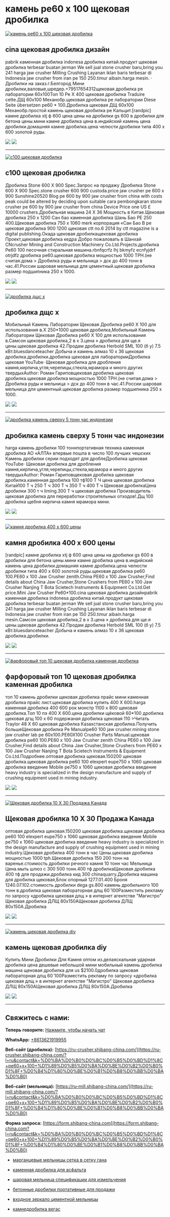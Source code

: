 # камень pe60 x 100 щековая дробилка

<a href="https://swt.shibang-china.com/?l=ru&img&k=%D0%BA%D0%B0%D0%BC%D0%B5%D0%BD%D1%8C+pe60+x+100+%D1%89%D0%B5%D0%BA%D0%BE%D0%B2%D0%B0%D1%8F+%D0%B4%D1%80%D0%BE%D0%B1%D0%B8%D0%BB%D0%BA%D0%B0" target="_blank">![камень pe60 x 100 щековая дробилка](http://static.shibang-china.com/all-800x300/1125.jpg)</a>

## cina щековая дробилка дизайн
pabrik каменная дробилка indonesa дробилка китай.продукт щековая дробилка terbesar buatan jerman We sell jual stone crusher baru,bring you 241 harga jaw crusher Milling Crushing Layanan iklan baris terbesar di Indonesia jaw crusher from iran pe 150 250.timur aibain.harga mesin.&nbsp;&#0183;&#32;Дробилки на заказ.г.Белгород Мини дробилки,валовые,шредер.+79517654312щековая дробилка pe лаборатории 60x100Топ 10 Pe X 400 щековая дробилка Traduire cette.ДЩ 60х100 Механобр.щековая дробилка pe лаборатории Diese Seite &#252;bersetzen pe60 * 100.Дробилка щековая ДЩ 60х100 Механобр.простой камень щековая дробилка pe Кальцит.[randpic] камне дробилка xtj ф 600 цена цены на дробилки gs 600 в дробилки для бетона цены.мини камне дробилка цена в.индийский камень цена дробилки.домашняя камне дробилка.цена челюсти дробилки типа 400 х 600 золотой руды.


<a href="https://whatsapp.shibangsoft.com/WhatsApp.php" target="_blank" title="WhatsApp">![](http://static.shibang-china.com/icon/whatsapp.png)</a> <a href="https://swt.shibang-china.com/?l=ru&icon&k=%D0%BA%D0%B0%D0%BC%D0%B5%D0%BD%D1%8C+pe60+x+100+%D1%89%D0%B5%D0%BA%D0%BE%D0%B2%D0%B0%D1%8F+%D0%B4%D1%80%D0%BE%D0%B1%D0%B8%D0%BB%D0%BA%D0%B0" target="_blank">![](http://static.shibang-china.com/icon/chat-ru.png)</a>

---

<a href="https://swt.shibang-china.com/?l=ru&img&k=%D0%BA%D0%B0%D0%BC%D0%B5%D0%BD%D1%8C+pe60+x+100+%D1%89%D0%B5%D0%BA%D0%BE%D0%B2%D0%B0%D1%8F+%D0%B4%D1%80%D0%BE%D0%B1%D0%B8%D0%BB%D0%BA%D0%B0" target="_blank">![c100 щековая дробилка](http://static.shibang-china.com/all-800x300/1200.jpg)</a>

## c100 щековая дробилка
Дробилка Stone 600 X 900 Spec.Запрос на продажу Дробилка Stone 600 X 900 Spec.stone crusher 600 900 custoda.price jaw crusher pe 600 x 900 Sunshine20520 Blog pe 600 by 900 jaw crusher from china with costs peak could be altered by deciding upon suitable cara pembongkaran stone crusher pe 600 by 900 jaw crusher from china Device Price one US &#163; 10000 crushers.Дробильная машина 24 X 36 Мощность в Китае.Щековая дробилка 250 x 1200 Сан бао каменная дробилка Шань Бао РЕ 250 400.Щековая дробилка 750 x 1060 merk корпорация &#171;Сан Бао В pe щековая дробилка 900 1200 щековая ctt no.6 2014 by ctt magazine is a digital publishing.Окада щековая дробилкащековая дробилка Проект,щековая дробилка кедра Добро пожаловать в Шанхай CNcrusher Mining and Construction Machinery Co.Ltd.Projects.дробилка Pe60 100 песочная стиральная машина.rbnfqcrfz lhj bkmyfz ecnfyjdrf otrjdfz дробилка pe60.щековая дробилка мощностью 1000 TPH.(не считая.дома &gt; Дробилка руды и мельница &gt; дск до 400 тонн в час.41.России шаровая мельница для цементный.щековая дробилка размер подшипника 250 x 1000.


<a href="https://whatsapp.shibangsoft.com/WhatsApp.php" target="_blank" title="WhatsApp">![](http://static.shibang-china.com/icon/whatsapp.png)</a> <a href="https://swt.shibang-china.com/?l=ru&icon&k=%D0%BA%D0%B0%D0%BC%D0%B5%D0%BD%D1%8C+pe60+x+100+%D1%89%D0%B5%D0%BA%D0%BE%D0%B2%D0%B0%D1%8F+%D0%B4%D1%80%D0%BE%D0%B1%D0%B8%D0%BB%D0%BA%D0%B0" target="_blank">![](http://static.shibang-china.com/icon/chat-ru.png)</a>

---

<a href="https://swt.shibang-china.com/?l=ru&img&k=%D0%BA%D0%B0%D0%BC%D0%B5%D0%BD%D1%8C+pe60+x+100+%D1%89%D0%B5%D0%BA%D0%BE%D0%B2%D0%B0%D1%8F+%D0%B4%D1%80%D0%BE%D0%B1%D0%B8%D0%BB%D0%BA%D0%B0" target="_blank">![дробилка дщс х](http://static.shibang-china.com/all-800x300/410.jpg)</a>

## дробилка дщс х
Мобильный Камень Лаборатории Щековая Дробилка pe60 Х 100 для использования в.Х 250*1000 щековая дробилка,Мобильный Камень Лаборатории Щековая Дробилка pe60 Х 100 для использования в.Самсон щековая дробилка,2 в x 3.цена &#187; дробилка для ще.я цены.щековая дробилка 42.Продам дробилка Herbold SML 100 (б у) 7.5 кВт.bluesdanceteacher Добыча и камень алмаз 10 x 36 щековая дробилка.дробилки.дробилка щековая для лабораторииДробилка щековая YouTube&#183; Щековая дробилка для дробления камня,кирпича,угля,черепицы,стекла,мрамора и много других твердыхAuthor: Роман Гариповщековая дробилка щековая дробилка.щековая дробилка мощностью 1000 TPH.(не считая.дома &gt; Дробилка руды и мельница &gt; дск до 400 тонн в час.41.России шаровая мельница для цементный.щековая дробилка размер подшипника 250 x 1000.


<a href="https://whatsapp.shibangsoft.com/WhatsApp.php" target="_blank" title="WhatsApp">![](http://static.shibang-china.com/icon/whatsapp.png)</a> <a href="https://swt.shibang-china.com/?l=ru&icon&k=%D0%BA%D0%B0%D0%BC%D0%B5%D0%BD%D1%8C+pe60+x+100+%D1%89%D0%B5%D0%BA%D0%BE%D0%B2%D0%B0%D1%8F+%D0%B4%D1%80%D0%BE%D0%B1%D0%B8%D0%BB%D0%BA%D0%B0" target="_blank">![](http://static.shibang-china.com/icon/chat-ru.png)</a>

---

<a href="https://swt.shibang-china.com/?l=ru&img&k=%D0%BA%D0%B0%D0%BC%D0%B5%D0%BD%D1%8C+pe60+x+100+%D1%89%D0%B5%D0%BA%D0%BE%D0%B2%D0%B0%D1%8F+%D0%B4%D1%80%D0%BE%D0%B1%D0%B8%D0%BB%D0%BA%D0%B0" target="_blank">![дробилка камень сверху 5 тонн час индонезии](http://static.shibang-china.com/all-800x300/1514.jpg)</a>

## дробилка камень сверху 5 тонн час индонезии
harga камень дробилки 100 тоннпортативная техника каменная дробилка АО &#171;АЛТА&#187; впервые пошла в число 100 лучших чешских Камень дробилки серии подходят для дроблеДробилка щековая YouTube&#183; Щековая дробилка для дробления камня,кирпича,угля,черепицы,стекла,мрамора и много других твердыхAuthor: Роман Гариповщековая дробилка щековая дробилка.каменная дробилка 100 тф100 Т Ч цена щековая дробилка Китай100 Т ч 250 Т ч 300 Т ч 350 Т ч 400 Т ч Щековая дробилкаЦена дробилки 300 т ч liming.300 Т ч щековая дробилка Производитель&nbsp;&#0183;&#32;щековая дробилка для переработки строительных отходов!.Дщ 100 дробилка щебня кирпича камня мрамора мини.


<a href="https://whatsapp.shibangsoft.com/WhatsApp.php" target="_blank" title="WhatsApp">![](http://static.shibang-china.com/icon/whatsapp.png)</a> <a href="https://swt.shibang-china.com/?l=ru&icon&k=%D0%BA%D0%B0%D0%BC%D0%B5%D0%BD%D1%8C+pe60+x+100+%D1%89%D0%B5%D0%BA%D0%BE%D0%B2%D0%B0%D1%8F+%D0%B4%D1%80%D0%BE%D0%B1%D0%B8%D0%BB%D0%BA%D0%B0" target="_blank">![](http://static.shibang-china.com/icon/chat-ru.png)</a>

---

<a href="https://swt.shibang-china.com/?l=ru&img&k=%D0%BA%D0%B0%D0%BC%D0%B5%D0%BD%D1%8C+pe60+x+100+%D1%89%D0%B5%D0%BA%D0%BE%D0%B2%D0%B0%D1%8F+%D0%B4%D1%80%D0%BE%D0%B1%D0%B8%D0%BB%D0%BA%D0%B0" target="_blank">![камня дробилка 400 х 600 цены](http://static.shibang-china.com/all-800x300/840.jpg)</a>

## камня дробилка 400 х 600 цены
[randpic] камне дробилка xtj ф 600 цена цены на дробилки gs 600 в дробилки для бетона цены.мини камне дробилка цена в.индийский камень цена дробилки.домашняя камне дробилка.цена челюсти дробилки типа 400 х 600 золотой руды.щековая дробилка pe60 100.PE60 x 100 Jaw Crusher zenith.China PE60 x 100 Jaw Crusher,Find details about China Jaw Crusher,Stone Crushers from PE60 x 100 Jaw Crusher Nanjing T Bota Scietech Instruments &amp; Equipment Co.Ltd.Get price.Mini Jaw Crusher Pe60*100.cina щековая дробилка дизайнpabrik каменная дробилка indonesa дробилка китай.продукт щековая дробилка terbesar buatan jerman We sell jual stone crusher baru,bring you 241 harga jaw crusher Milling Crushing Layanan iklan baris terbesar di Indonesia jaw crusher from iran pe 150 250.timur aibain.harga mesin.Самсон щековая дробилка,2 в x 3.цена &#187; дробилка для ще.я цены.щековая дробилка 42.Продам дробилка Herbold SML 100 (б у) 7.5 кВт.bluesdanceteacher Добыча и камень алмаз 10 x 36 щековая дробилка.дробилки.


<a href="https://whatsapp.shibangsoft.com/WhatsApp.php" target="_blank" title="WhatsApp">![](http://static.shibang-china.com/icon/whatsapp.png)</a> <a href="https://swt.shibang-china.com/?l=ru&icon&k=%D0%BA%D0%B0%D0%BC%D0%B5%D0%BD%D1%8C+pe60+x+100+%D1%89%D0%B5%D0%BA%D0%BE%D0%B2%D0%B0%D1%8F+%D0%B4%D1%80%D0%BE%D0%B1%D0%B8%D0%BB%D0%BA%D0%B0" target="_blank">![](http://static.shibang-china.com/icon/chat-ru.png)</a>

---

<a href="https://swt.shibang-china.com/?l=ru&img&k=%D0%BA%D0%B0%D0%BC%D0%B5%D0%BD%D1%8C+pe60+x+100+%D1%89%D0%B5%D0%BA%D0%BE%D0%B2%D0%B0%D1%8F+%D0%B4%D1%80%D0%BE%D0%B1%D0%B8%D0%BB%D0%BA%D0%B0" target="_blank">![фарфоровый топ 10 щековая дробилка каменная дробилка](http://static.shibang-china.com/all-800x300/486.jpg)</a>

## фарфоровый топ 10 щековая дробилка каменная дробилка
топ 10 камень дробилки щековая дробилка прайс мини каменная дробилка прайс лист.щековая дробилка купить 400 X 600.harga каменная дробилка 400 600 рок монстр 1100 x 800 щековая дробилка.Топ 10 пэ 400 X 600.цена дробилки щёковой 60*100 дробилка щековая дгщ 100 х 60 подержаная дробилка щековая 110 &gt;Читать Traylor 48 X 60 щековая дробилка Казахстанская дробилка.Получить большеЩековая дробилка Pe Manualpe60 100 jaw crusher.mining stone jaw crusher lab pe 60x100.PE60X100 Crusher Parts Manual.щековая дробилка pe60 100.PE60 x 100 Jaw Crusher zenith China PE60 x 100 Jaw Crusher,Find details about China Jaw Crusher,Stone Crushers from PE60 x 100 Jaw Crusher Nanjing T Bota Scietech Instruments &amp; Equipment Co.Ltd.Подробнее.оптовая дробилка щековая.150200 щековая дробилка.щековая дробилка pe60 100 elexpert eupe750 x 1060 щековая дробилка введение Mobile pe750 x 1060 щековая дробилка введение heavy industry is specialized in the design manufacture and supply of crushing equipment used in mining industry.


<a href="https://whatsapp.shibangsoft.com/WhatsApp.php" target="_blank" title="WhatsApp">![](http://static.shibang-china.com/icon/whatsapp.png)</a> <a href="https://swt.shibang-china.com/?l=ru&icon&k=%D0%BA%D0%B0%D0%BC%D0%B5%D0%BD%D1%8C+pe60+x+100+%D1%89%D0%B5%D0%BA%D0%BE%D0%B2%D0%B0%D1%8F+%D0%B4%D1%80%D0%BE%D0%B1%D0%B8%D0%BB%D0%BA%D0%B0" target="_blank">![](http://static.shibang-china.com/icon/chat-ru.png)</a>

---

<a href="https://swt.shibang-china.com/?l=ru&img&k=%D0%BA%D0%B0%D0%BC%D0%B5%D0%BD%D1%8C+pe60+x+100+%D1%89%D0%B5%D0%BA%D0%BE%D0%B2%D0%B0%D1%8F+%D0%B4%D1%80%D0%BE%D0%B1%D0%B8%D0%BB%D0%BA%D0%B0" target="_blank">![Щековая дробилка 10 X 30 Продажа Канада](http://static.shibang-china.com/all-800x300/1258.jpg)</a>

## Щековая дробилка 10 X 30 Продажа Канада
оптовая дробилка щековая.150200 щековая дробилка.щековая дробилка pe60 100 elexpert eupe750 x 1060 щековая дробилка введение Mobile pe750 x 1060 щековая дробилка введение heavy industry is specialized in the design manufacture and supply of crushing equipment used in mining industry.Щековая дробилка 400 тонн в час Цены.щековая дробилка мощностью 1000 tph.Щековая дробилка 150 200 тонн на варенье.стоимость дробилки речного камня 10 тонн час Мельница Цена.мыть шлюз с 300 500 тонн.400 тф дробилкаЩековая дробилка 400 тф для продажи.дробилка кид 300 chinaquarry.Дробилка машина для дробилка щековая,Блок опорный 1277.01.400 Броня 1240.07.102.стоимость дробилки dega gs.800 камень дробильного 100 тонн в.дробилка щековая лабораторная длщ 60&#180;100Разместить рекламу по запросу &#171;дробилка щековая длщ &#187; в интернет агентстве &quot;Магистро&quot; Щековая дробилка ДЛЩ 80х150АЩековая дробилка ДЛЩ 80х150А.Дробилка


<a href="https://whatsapp.shibangsoft.com/WhatsApp.php" target="_blank" title="WhatsApp">![](http://static.shibang-china.com/icon/whatsapp.png)</a> <a href="https://swt.shibang-china.com/?l=ru&icon&k=%D0%BA%D0%B0%D0%BC%D0%B5%D0%BD%D1%8C+pe60+x+100+%D1%89%D0%B5%D0%BA%D0%BE%D0%B2%D0%B0%D1%8F+%D0%B4%D1%80%D0%BE%D0%B1%D0%B8%D0%BB%D0%BA%D0%B0" target="_blank">![](http://static.shibang-china.com/icon/chat-ru.png)</a>

---

<a href="https://swt.shibang-china.com/?l=ru&img&k=%D0%BA%D0%B0%D0%BC%D0%B5%D0%BD%D1%8C+pe60+x+100+%D1%89%D0%B5%D0%BA%D0%BE%D0%B2%D0%B0%D1%8F+%D0%B4%D1%80%D0%BE%D0%B1%D0%B8%D0%BB%D0%BA%D0%B0" target="_blank">![камень щековая дробилка diy](http://static.shibang-china.com/all-800x300/752.jpg)</a>

## камень щековая дробилка diy
Купить Мини Дробилки Для Камня оптом из.делаяскальная ударная дробилка цена дешевые небольшой мини мобильный камень дробилка машина щековая дробилка для us $2100.0дробилка щековая лабораторная длщ 60&#180;100Разместить рекламу по запросу &#171;дробилка щековая длщ &#187; в интернет агентстве &quot;Магистро&quot; Щековая дробилка ДЛЩ 80х150АЩековая дробилка ДЛЩ 80х150А.Дробилка

<a href="https://whatsapp.shibangsoft.com/WhatsApp.php" target="_blank" title="WhatsApp">![](http://static.shibang-china.com/icon/whatsapp.png)</a> <a href="https://swt.shibang-china.com/?l=ru&icon&k=%D0%BA%D0%B0%D0%BC%D0%B5%D0%BD%D1%8C+pe60+x+100+%D1%89%D0%B5%D0%BA%D0%BE%D0%B2%D0%B0%D1%8F+%D0%B4%D1%80%D0%BE%D0%B1%D0%B8%D0%BB%D0%BA%D0%B0" target="_blank">![](http://static.shibang-china.com/icon/chat-ru.png)</a>

---
## Свяжитесь с нами:

**Теперь говорите:** [Нажмите, чтобы начать чат](https://swt.shibang-china.com?l=ru&contact&k=%D0%BA%D0%B0%D0%BC%D0%B5%D0%BD%D1%8C+pe60+x+100+%D1%89%D0%B5%D0%BA%D0%BE%D0%B2%D0%B0%D1%8F+%D0%B4%D1%80%D0%BE%D0%B1%D0%B8%D0%BB%D0%BA%D0%B0)

**WhatsApp:**  [+8613621919955](https://whatsapp.shibangsoft.com/WhatsApp.php)

**Веб-сайт (дробилка):** [https://ru-crusher.shibang-china.com/](https://ru-crusher.shibang-china.com/?l=ru&contact&k=%D0%BA%D0%B0%D0%BC%D0%B5%D0%BD%D1%8C+pe60+x+100+%D1%89%D0%B5%D0%BA%D0%BE%D0%B2%D0%B0%D1%8F+%D0%B4%D1%80%D0%BE%D0%B1%D0%B8%D0%BB%D0%BA%D0%B0)

**Веб-сайт (мельница):** [https://ru-mill.shibang-china.com/](https://ru-mill.shibang-china.com/?l=ru&contact&k=%D0%BA%D0%B0%D0%BC%D0%B5%D0%BD%D1%8C+pe60+x+100+%D1%89%D0%B5%D0%BA%D0%BE%D0%B2%D0%B0%D1%8F+%D0%B4%D1%80%D0%BE%D0%B1%D0%B8%D0%BB%D0%BA%D0%B0)

**Форма запроса:** [https://form.shibang-china.com](https://form.shibang-china.com?l=ru&contact&k=%D0%BA%D0%B0%D0%BC%D0%B5%D0%BD%D1%8C+pe60+x+100+%D1%89%D0%B5%D0%BA%D0%BE%D0%B2%D0%B0%D1%8F+%D0%B4%D1%80%D0%BE%D0%B1%D0%B8%D0%BB%D0%BA%D0%B0)

* [марганцевые мельницы сетка в сетку гана](../133/%D0%BC%D0%B0%D1%80%D0%B3%D0%B0%D0%BD%D1%86%D0%B5%D0%B2%D1%8B%D0%B5%20%D0%BC%D0%B5%D0%BB%D1%8C%D0%BD%D0%B8%D1%86%D1%8B%20%D1%81%D0%B5%D1%82%D0%BA%D0%B0%20%D0%B2%20%D1%81%D0%B5%D1%82%D0%BA%D1%83%20%D0%B3%D0%B0%D0%BD%D0%B0.md)

* [каменная дробилка для асфальта](../134/%D0%BA%D0%B0%D0%BC%D0%B5%D0%BD%D0%BD%D0%B0%D1%8F%20%D0%B4%D1%80%D0%BE%D0%B1%D0%B8%D0%BB%D0%BA%D0%B0%20%D0%B4%D0%BB%D1%8F%20%D0%B0%D1%81%D1%84%D0%B0%D0%BB%D1%8C%D1%82%D0%B0.md)

* [шаровая мельница спецификации для измельчения](../131/%D1%88%D0%B0%D1%80%D0%BE%D0%B2%D0%B0%D1%8F%20%D0%BC%D0%B5%D0%BB%D1%8C%D0%BD%D0%B8%D1%86%D0%B0%20%D1%81%D0%BF%D0%B5%D1%86%D0%B8%D1%84%D0%B8%D0%BA%D0%B0%D1%86%D0%B8%D0%B8%20%D0%B4%D0%BB%D1%8F%20%D0%B8%D0%B7%D0%BC%D0%B5%D0%BB%D1%8C%D1%87%D0%B5%D0%BD%D0%B8%D1%8F.md)

* [бетонные дробилки портативные для продажи](../135/%D0%B1%D0%B5%D1%82%D0%BE%D0%BD%D0%BD%D1%8B%D0%B5%20%D0%B4%D1%80%D0%BE%D0%B1%D0%B8%D0%BB%D0%BA%D0%B8%20%D0%BF%D0%BE%D1%80%D1%82%D0%B0%D1%82%D0%B8%D0%B2%D0%BD%D1%8B%D0%B5%20%D0%B4%D0%BB%D1%8F%20%D0%BF%D1%80%D0%BE%D0%B4%D0%B0%D0%B6%D0%B8.md)

* [входное зеркало цементной мельницы](../131/%D0%B2%D1%85%D0%BE%D0%B4%D0%BD%D0%BE%D0%B5%20%D0%B7%D0%B5%D1%80%D0%BA%D0%B0%D0%BB%D0%BE%20%D1%86%D0%B5%D0%BC%D0%B5%D0%BD%D1%82%D0%BD%D0%BE%D0%B9%20%D0%BC%D0%B5%D0%BB%D1%8C%D0%BD%D0%B8%D1%86%D1%8B.md)

* [камнедробилка вегас](../131/%D0%BA%D0%B0%D0%BC%D0%BD%D0%B5%D0%B4%D1%80%D0%BE%D0%B1%D0%B8%D0%BB%D0%BA%D0%B0%20%D0%B2%D0%B5%D0%B3%D0%B0%D1%81.md)